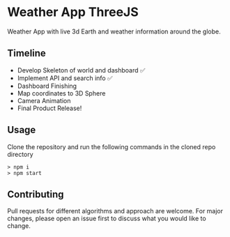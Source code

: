 # Weather App ThreeJS

Weather App with live 3d Earth and weather information around the globe.

## Timeline

-   Develop Skeleton of world and dashboard ✅
-   Implement API and search info ✅
-   Dashboard Finishing
-   Map coordinates to 3D Sphere
-   Camera Animation
-   Final Product Release!

<!-- ## Screenshots

### Desktop

### Mobile

## Controls -->

## Usage

Clone the repository and run the following commands in the cloned repo directory

```node
> npm i
> npm start
```

## Contributing

Pull requests for different algorithms and approach are welcome. For major changes, please open an issue first
to discuss what you would like to change.
